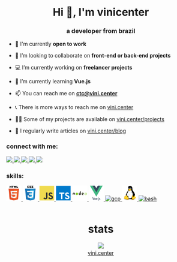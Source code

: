 <h1 align="center">Hi 👋, I'm vinicenter</h1>
<h3 align="center">a developer from brazil</h3>

- 🙂 I'm currently **open to work**

- 👯 I’m looking to collaborate on **front-end or back-end projects**

- 💻 I’m currently working on **freelancer projects**

- 🌱 I’m currently learning **Vue.js**

- 📫 You can reach me on **ctc@vini.center**

- 📞 There is more ways to reach me on <a href="https://vini.center" target="_blank">vini.center</a>

- 👨‍💻 Some of my projects are available on <a href="https://vini.center/projects" target="_blank">vini.center/projects</a>

- 📝 I regularly write articles on <a href="https://vini.center/blog" target="_blank">vini.center/blog</a>

<h3 align="left">connect with me:</h3>
<div align="left">
	<a href="https://www.linkedin.com/in/vinicenter/" target="_blank">
		<img src="https://img.shields.io/badge/LinkedIn-9645F4?style=for-the-badge&logo=linkedin&logoColor=white" target="_blank">
	</a>
	<a href="https://instagram.com/vinicenter" target="_blank">
		<img src="https://img.shields.io/badge/Instagram-9645F4?style=for-the-badge&logo=instagram&logoColor=white" target="_blank">
	</a>
	<a href="https://vinicenter.medium.com" target="_blank">
		<img src="https://img.shields.io/badge/Medium-9645F4?style=for-the-badge&logo=medium&logoColor=white" target="_blank">
	</a>
	<a href="https://twitter.com/vinicenter" target="_blank">
		<img src="https://img.shields.io/badge/Twitter-9645F4?style=for-the-badge&logo=twitter&logoColor=white" target="_blank">
	</a>
	<a href="https://t.me/vinicenter" target="_blank">
		<img src="https://img.shields.io/badge/Telegram-9645F4?style=for-the-badge&logo=telegram&logoColor=white" target="_blank">
	</a>
</div>

<h3 align="left">skills:</h3>
<div align="left">
	<a href="https://www.w3.org/html/" target="_blank" rel="noreferrer">
		<img src="https://raw.githubusercontent.com/devicons/devicon/master/icons/html5/html5-original-wordmark.svg" alt="html5" width="40" height="40"/>
	</a>
	<a href="https://www.w3schools.com/css/" target="_blank" rel="noreferrer">
		<img src="https://raw.githubusercontent.com/devicons/devicon/master/icons/css3/css3-original-wordmark.svg" alt="css3" width="40" height="40"/>
	</a>
	<a href="https://developer.mozilla.org/en-US/docs/Web/JavaScript" target="_blank" rel="noreferrer">
		<img src="https://raw.githubusercontent.com/devicons/devicon/master/icons/javascript/javascript-original.svg" alt="javascript" width="40" height="40"/>
	</a>
	<a href="https://www.typescriptlang.org/" target="_blank" rel="noreferrer">
		<img src="https://raw.githubusercontent.com/devicons/devicon/master/icons/typescript/typescript-original.svg" alt="typescript" width="40" height="40"/>
	</a>
	<a href="https://nodejs.org" target="_blank" rel="noreferrer">
		<img src="https://raw.githubusercontent.com/devicons/devicon/master/icons/nodejs/nodejs-original-wordmark.svg" alt="nodejs" width="40" height="40"/>
	</a>
	<a href="https://vuejs.org/" target="_blank" rel="noreferrer">
		<img src="https://raw.githubusercontent.com/devicons/devicon/master/icons/vuejs/vuejs-original-wordmark.svg" alt="vuejs" width="40" height="40"/>
	</a> 
	<a href="https://cloud.google.com" target="_blank" rel="noreferrer">
		<img src="https://www.vectorlogo.zone/logos/google_cloud/google_cloud-icon.svg" alt="gcp" width="40" height="40"/>
	</a>
	<a href="https://www.linux.org/" target="_blank" rel="noreferrer">
		<img src="https://raw.githubusercontent.com/devicons/devicon/master/icons/linux/linux-original.svg" alt="linux" width="40" height="40"/>
	</a>
	<a href="https://www.gnu.org/software/bash/" target="_blank" rel="noreferrer">
		<img src="https://www.vectorlogo.zone/logos/gnu_bash/gnu_bash-icon.svg" alt="bash" width="40" height="40"/>
	</a>
</div>

<br>
<h1 align="center">stats</h1>

<div align="center">
	<a href="https://github.com/vinicenter">
		<img height="180em" src="https://github-readme-stats.vercel.app/api?username=vinicenter&show_icons=true&theme=midnight-purple&include_all_commits=true&count_private=true"/>
	</a>
</div>

<div align="center">
	<a href="https://vini.center" target="_blank">
		vini.center
	</a>
</div>
